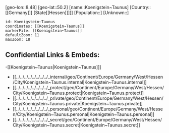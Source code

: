 ﻿---
location: [50.2,8.48]
mapzoom: [7,12] 
mapmarker: city 
type: City
tags:
- geo/City


SpocWebEntityId: 31754
isDeleted: false
confidential: public

---
[geo-lon::8.48]
[geo-lat::50.2]
[name::Koenigstein~Taunus]
[Country::[[Germany]]]
[State[[Hessen]]]]]
[Population::]
[Unknown::]


```leaflet
id: Koenigstein~Taunus
coordinates: [[Koenigstein~Taunus]]
markerFile: [[Koenigstein~Taunus]]
defaultZoom: 11 
maxZoom: 18
```


## Confidential Links & Embeds: 
-[[Koenigstein~Taunus|Koenigstein~Taunus]]] 
- [[../../../../../../../../_internal/geo/Continent/Europe/Germany/West/Hessen/City/Koenigstein~Taunus.internal|Koenigstein~Taunus.internal]] 
- [[../../../../../../../../_protect/geo/Continent/Europe/Germany/West/Hessen/City/Koenigstein~Taunus.protect|Koenigstein~Taunus.protect]] 
- [[../../../../../../../../_private/geo/Continent/Europe/Germany/West/Hessen/City/Koenigstein~Taunus.private|Koenigstein~Taunus.private]] 
- [[../../../../../../../../_personal/geo/Continent/Europe/Germany/West/Hessen/City/Koenigstein~Taunus.personal|Koenigstein~Taunus.personal]] 
- [[../../../../../../../../_secret/geo/Continent/Europe/Germany/West/Hessen/City/Koenigstein~Taunus.secret|Koenigstein~Taunus.secret]] 

